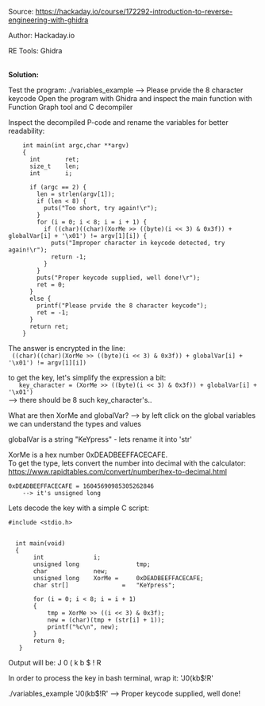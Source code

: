 Source:		https://hackaday.io/course/172292-introduction-to-reverse-engineering-with-ghidra

Author:		Hackaday.io

RE Tools:	Ghidra

<br>**Solution:**

Test the program:
    ./variables_example 
    --> Please prvide the 8 character keycode 
Open the program with Ghidra and inspect the main function with Function Graph tool and C decompiler

Inspect the decompiled P-code and rename the variables for better readability:

        int main(int argc,char **argv)
        {
          int 		ret;
          size_t 	len;
          int 		i;

          if (argc == 2) {
            len = strlen(argv[1]);
            if (len < 8) {
              puts("Too short, try again!\r");
            }
            for (i = 0; i < 8; i = i + 1) {
              if ((char)((char)(XorMe >> ((byte)(i << 3) & 0x3f)) + globalVar[i] + '\x01') != argv[1][i]) {
                puts("Improper character in keycode detected, try again!\r");
                return -1;
              }
            }
            puts("Proper keycode supplied, well done!\r");
            ret = 0;
          }
          else {
            printf("Please prvide the 8 character keycode");
            ret = -1;
          }
          return ret;
        }

The answer is encrypted in the line:<br>
   ` ((char)((char)(XorMe >> ((byte)(i << 3) & 0x3f)) + globalVar[i] + '\x01') != argv[1][i])`
<br>
    
to get the key, let's simplify the expression a bit:<br>
`    key_character = (XorMe >> ((byte)(i << 3) & 0x3f)) + globalVar[i] + '\x01')
`    <br>--> there should be 8 such key_character's..

What are then XorMe and globalVar?
    --> by left click on the global variables we can understand the types and values

globalVar is a string "KeYpress" - lets rename it into 'str' 

XorMe is a hex number 0xDEADBEEFFACECAFE. <br>To get the type, lets convert the number into decimal with the calculator: <br>
    https://www.rapidtables.com/convert/number/hex-to-decimal.html

    0xDEADBEEFFACECAFE = 16045690985305262846
        --> it's unsigned long


Lets decode the key with a simple C script:

    #include <stdio.h>


      int main(void)
      {
           int 			    i;
           unsigned long	            tmp;
           char			    new;
           unsigned long 	XorMe =     0xDEADBEEFFACECAFE;
           char str[]               =   "KeYpress";	

           for (i = 0; i < 8; i = i + 1)
           {
               tmp = XorMe >> ((i << 3) & 0x3f);
               new = (char)(tmp + (str[i] + 1));
               printf("%c\n", new);
           }
           return 0;
       }

Output will be:
    J
    0
    (
    k
    b
    $
    !
    R

In order to process the key in bash terminal, wrap it: 'J0(kb$!R'

./variables_example 'J0(kb$!R'
    --> Proper keycode supplied, well done!

